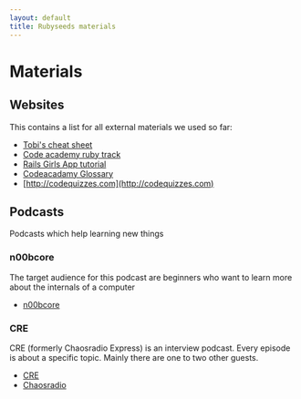 ```yaml
---
layout: default
title: Rubyseeds materials
---
```


# Materials

## Websites

This contains a list for all external materials we used so far:

- [Tobi's cheat sheet](http://www.pragtob.info/rails-beginner-cheatsheet/)
- [Code academy ruby track](http://www.codecademy.com/de/tracks/ruby)
- [Rails Girls App tutorial](http://guides.railsgirls.com/app/)
- [Codeacadamy Glossary](http://www.codecademy.com/de/glossary/ruby)
- [http://codequizzes.com](http://codequizzes.com)

## Podcasts
Podcasts which help learning new things

### n00bcore
The target audience for this podcast are beginners who want to learn more about the internals of a computer
- [n00bcore](http://n00bcore.de/)

### CRE
CRE (formerly Chaosradio Express) is an interview podcast. Every episode is about a specific topic. Mainly there are one to two other guests.
- [CRE](http://cre.fm/)
- [Chaosradio](http://chaosradio.ccc.de/chaosradio.html)